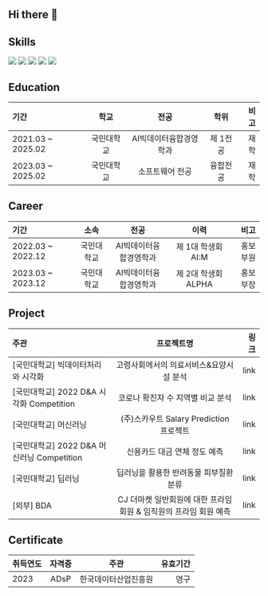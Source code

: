 ## Hi there 👋

<!--
**eunjileee/eunjileee** is a ✨ _special_ ✨ repository because its `README.md` (this file) appears on your GitHub profile.

Here are some ideas to get you started:

- 🔭 I’m currently working on ...
- 🌱 I’m currently learning ...
- 👯 I’m looking to collaborate on ...
- 🤔 I’m looking for help with ...
- 💬 Ask me about ...
- 📫 How to reach me: ...
- 😄 Pronouns: ...
- ⚡ Fun fact: ...
-->

## Skills
<img src="https://img.shields.io/badge/Python-3776AB?style=flat-square&logo=Python&logoColor=white"/> <img src="https://img.shields.io/badge/java-007396?style=flat-square&logo=java&logoColor=white"/> <img src="https://img.shields.io/badge/Ubuntu-E95420?style=flat-square&logo=Ubuntu&logoColor=white"/> <img src="https://img.shields.io/badge/sql-4479A1?style=for-the-badge&logo=sql&logoColor=white"> <img src="https://img.shields.io/badge/linux-FCC624?style=for-the-badge&logo=linux&logoColor=black">


## Education
| 기간 | 학교 | 전공 | 학위 | 비고 |
| :----------- | :------------: | :------------: | :------------: | ------------: |
| 2021.03 ~ 2025.02  |  국민대학교  |  AI빅데이터융합경영학과 | 제 1전공 | 재학 |
| 2023.03 ~ 2025.02  |  국민대학교  |  소프트웨어 전공       | 융합전공 | 재학 |

## Career
| 기간 | 소속 | 전공 | 이력 | 비고 |
| :----------- | :------------: | :------------: | :------------: | ------------: |
| 2022.03 ~ 2022.12  |  국민대학교  |  AI빅데이터융합경영학과 | 제 1대 학생회 AI:M | 홍보부원 |
| 2023.03 ~ 2023.12  |  국민대학교  |  AI빅데이터융합경영학과 | 제 2대 학생회 ALPHA | 홍보부장 |    
   
## Project
| 주관 | 프로젝트명 | 링크 |
| :----------- | :------------: | ------------: |
| [국민대학교] 빅데이터처리와 시각화   |   고령사회에서의 의료서비스&요양시설 분석   |    link |
| [국민대학교] 2022 D&A 시각화 Competition    |    코로나 확진자 수 지역별 비교 분석    |  link |
| [국민대학교] 머신러닝     |    (주)스카우트 Salary Prediction 프로젝트    | link |
| [국민대학교] 2022 D&A 머신러닝 Competition   |    신용카드 대금 연체 정도 예측    |  link |
| [국민대학교] 딥러닝     |    딥러닝을 활용한 반려동물 피부질환 분류    | link |
| [외부] BDA    |  CJ 더마켓 일반회원에 대한 프라임 회원 & 임직원의 프라임 회원 예측 | link |



## Certificate
| 취득연도 | 자격증 | 주관 | 유효기간 |
| :----------- | :------------: | :------------: | ------------: |
| 2023  |  ADsP  |  한국데이터산업진흥원 | 영구 |
